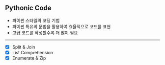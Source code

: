 ## Pythonic Code

- 파이썬 스타일의 코딩 기법
- 파이썬 특유의 문법을 활용하여 효율적으로 코드를 표현
- 고급 코드를 작성할수록 더 많이 필요

---

- [x] Split & Join
- [x] List Comprehension
- [x] Enumerate & Zip

